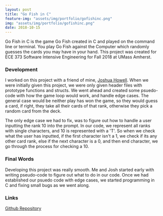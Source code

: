 ```yaml
---
layout: post
title: "Go Fish in C"
feature-img: "assets/img/portfolio/gofishinc.png"
img: "assets/img/portfolio/gofishinc.png"
date: 2018-10-15
---
```


Go Fish in C is the game Go Fish created in C and played on the command line or terminal. You play Go Fish against the Computer which randomly guesses the cards you may have in your hand. This project was created for ECE 373 Software Intensive Engineering for Fall 2018 at UMass Amherst.

### Development

I worked on this project with a friend of mine, <a href = "https://github.com/Parzival6">Joshua Howell</a>. When we were initially given this project, we were only given header files with prototype functions and structs. We went ahead and created some psuedo-code with how the game loop would work, and handle edge cases. The general case would be neither play has won the game, so they would guess a card, if right, they take all their cards of that rank, otherwise they pick a random card from the deck.

The only edge case we had to fix, was to figure out how to handle a user inputting the rank 10 into the prompt. In our code, we represent all ranks with single characters, and 10 is represented with a 'T'. So when we check what the user has inputted, if the first character isn't a 1, we check if its any other card rank, else if the next character is a 0, and then end character, we go through the process for checking a 10.

### Final Words

Developing this project was really smooth. Me and Josh started early with writing pseudo-code to figure out what to do in our code. Once we had established our psuedo code with edge cases, we started programming in C and fixing small bugs as we went along.

### Links

<a href = "https://github.com/anthonymendez/GoFish-in-C">Github Repository</a>